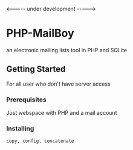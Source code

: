 <----- under development ----->

# PHP-MailBoy

an electronic mailing lists tool in PHP and SQLite

## Getting Started

For all user who don't have server access

### Prerequisites

Just webspace with PHP and a mail account


### Installing
```
copy, config, concatenate
```
